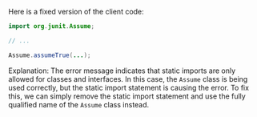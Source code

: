 Here is a fixed version of the client code:
```java
import org.junit.Assume;

// ...

Assume.assumeTrue(...);
```
Explanation:
The error message indicates that static imports are only allowed for classes and interfaces. In this case, the `Assume` class is being used correctly, but the static import statement is causing the error. To fix this, we can simply remove the static import statement and use the fully qualified name of the `Assume` class instead.